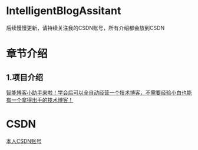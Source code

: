 # IntelligentBlogAssitant
后续慢慢更新，请持续关注我的CSDN账号，所有介绍都会放到CSDN

# 章节介绍
## 1.项目介绍
[智能博客小助手来啦！学会后可以全自动经营一个技术博客，不需要经验小白也能有一个拿得出手的技术博客！](https://blog.csdn.net/qq_61302385/article/details/147419638?spm=1001.2014.3001.5502)

# CSDN
[本人CSDN账号](https://blog.csdn.net/qq_61302385?type=blog)
